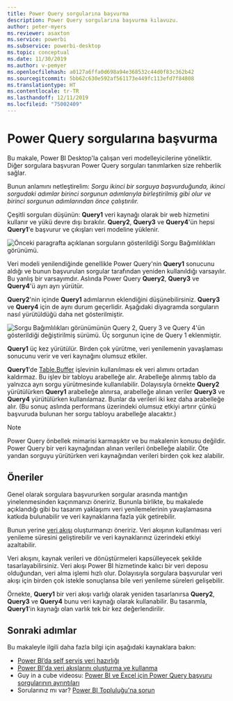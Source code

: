 ```yaml
---
title: Power Query sorgularına başvurma
description: Power Query sorgularına başvurma kılavuzu.
author: peter-myers
ms.reviewer: asaxton
ms.service: powerbi
ms.subservice: powerbi-desktop
ms.topic: conceptual
ms.date: 11/30/2019
ms.author: v-pemyer
ms.openlocfilehash: a0127a6ffa0d698a94e368532c44d0f83c362b42
ms.sourcegitcommit: 5bb62c630e592af561173e449fc113efd7f84808
ms.translationtype: HT
ms.contentlocale: tr-TR
ms.lasthandoff: 12/11/2019
ms.locfileid: "75002409"
---
```

# <a name="referencing-power-query-queries"></a>Power Query sorgularına başvurma

Bu makale, Power BI Desktop'la çalışan veri modelleyicilerine yöneliktir. Diğer sorgulara başvuran Power Query sorguları tanımlarken size rehberlik sağlar.

Bunun anlamını netleştirelim: _Sorgu ikinci bir sorguya başvurduğunda, ikinci sorgudaki adımlar birinci sorgunun adımlarıyla birleştirilmiş gibi olur ve birinci sorgunun adımlarından önce çalıştırılır._

Çeşitli sorguları düşünün: **Query1** veri kaynağı olarak bir web hizmetini kullanır ve yükü devre dışı bırakılır. **Query2**, **Query3** ve **Query4**'ün hepsi **Query1**'e başvurur ve çıkışları veri modeline yüklenir.

![Önceki paragrafta açıklanan sorguların gösterildiği Sorgu Bağımlılıkları görünümü.](media/power-query-referenced-queries/query-dependencies-web-service.png)

Veri modeli yenilendiğinde genellikle Power Query'nin **Query1** sonucunu aldığı ve bunun başvurulan sorgular tarafından yeniden kullanıldığı varsayılır. Bu yanlış bir varsayımdır. Aslında Power Query **Query2**, **Query3** ve **Query4**'ü ayrı ayrı yürütür.

**Query2**'nin içinde **Query1** adımlarının eklendiğini düşünebilirsiniz. **Query3** ve **Query4** için de aynı durum geçerlidir. Aşağıdaki diyagramda sorguların nasıl yürütüldüğü daha net gösterilmiştir.

![Sorgu Bağımlılıkları görünümünün Query 2, Query 3 ve Query 4'ün gösterildiği değiştirilmiş sürümü. Üç sorgunun içine de Query 1 eklenmiştir.](media/power-query-referenced-queries/query-dependencies-web-service-concept.png)

**Query1** üç kez yürütülür. Birden çok yürütme, veri yenilemenin yavaşlaması sonucunu verir ve veri kaynağını olumsuz etkiler.

**Query1**'de [Table.Buffer](/powerquery-m/table-buffer) işlevinin kullanılması ek veri alımını ortadan kaldırmaz. Bu işlev bir tabloyu arabelleğe alır. Arabelleğe alınmış tablo da yalnızca ayrı sorgu yürütmesinde kullanılabilir. Dolayısıyla örnekte **Query2** yürütülürken **Query1** arabelleğe alınırsa, arabelleğe alınan veriler **Query3** ve **Query4** yürütülürken kullanılamaz. Bunlar da verileri iki kez daha arabelleğe alır. (Bu sonuç aslında performans üzerindeki olumsuz etkiyi artırır çünkü başvuruda bulunan her sorgu tabloyu arabelleğe alacaktır.)

> [!NOTE]
> Power Query önbellek mimarisi karmaşıktır ve bu makalenin konusu değildir. Power Query bir veri kaynağından alınan verileri önbelleğe alabilir. Öte yandan sorguyu yürütürken veri kaynağından verileri birden çok kez alabilir.

## <a name="recommendations"></a>Öneriler

Genel olarak sorgulara başvururken sorgular arasında mantığın yinelenmesinden kaçınmanızı öneririz. Bununla birlikte, bu makalede açıklandığı gibi bu tasarım yaklaşımı veri yenilemelerinin yavaşlamasına katkıda bulunabilir ve veri kaynaklarına fazla yük getirebilir.

Bunun yerine [veri akışı](../service-dataflows-overview.md) oluşturmanızı öneririz. Veri akışının kullanılması veri yenileme süresini geliştirebilir ve veri kaynaklarınız üzerindeki etkiyi azaltabilir.

Veri akışını, kaynak verileri ve dönüştürmeleri kapsülleyecek şekilde tasarlayabilirsiniz. Veri akışı Power BI hizmetinde kalıcı bir veri deposu olduğundan, veri alma işlemi hızlı olur. Dolayısıyla sorgulara başvurular veri akışı için birden çok istekle sonuçlansa bile veri yenileme süreleri gelişebilir.

Örnekte, **Query1** bir veri akışı varlığı olarak yeniden tasarlanırsa **Query2**, **Query3** ve **Query4** bunu veri kaynağı olarak kullanabilir. Bu tasarımla, **Query1**'in kaynağı olan varlık tek bir kez değerlendirilir.

## <a name="next-steps"></a>Sonraki adımlar

Bu makaleyle ilgili daha fazla bilgi için aşağıdaki kaynaklara bakın:

- [Power BI’da self servis veri hazırlığı](../service-dataflows-overview.md)
- [Power BI'da veri akışlarını oluşturma ve kullanma](../service-dataflows-create-use.md)
- Guy in a cube videosu: [Power BI ve Excel için Power Query başvuru sorgularının ayrıntıları](https://www.youtube.com/watch?v=3uKNNZqBIkg)
- Sorularınız mı var? [Power BI Topluluğu'na sorun](https://community.powerbi.com/)
